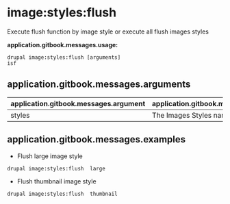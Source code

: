 # image:styles:flush
Execute flush function by image style or execute all flush images styles

**application.gitbook.messages.usage:**
```
drupal image:styles:flush [arguments]
isf
```

## application.gitbook.messages.arguments
application.gitbook.messages.argument | application.gitbook.messages.details
---------|-------------
styles | The Images Styles name.

## application.gitbook.messages.examples
* Flush large image style
```
drupal image:styles:flush  large
```
* Flush thumbnail image style
```
drupal image:styles:flush  thumbnail
```
